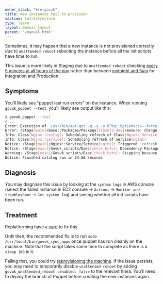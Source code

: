 ```yaml
---
owner_slack: "#re-govuk"
title: New instances fail to provision
section: Infrastructure
type: learn
layout: manual_layout
parent: "/manual.html"
---
```


Sometimes, it may happen that a new instance is not provisioned correctly due to
`unattended reboot` rebooting the instance before all the init scripts have
time to run.

This issue is more likely in Staging due to `unattended reboot` checking [every
5 minutes at all hours of the day](https://github.com/alphagov/govuk-puppet/commit/fd1a291ca69bae254b4b0efacec13f4228939496) rather than between [midnight and 5am](https://github.com/alphagov/govuk-puppet/blob/e76b397c3e570ba807791befbf61758100e143d8/hieradata_aws/common.yaml#L1521) for Integration and Production.

## Symptoms

You'll likely see "puppet last run errors" on the instance.
When running `govuk_puppet --test`, you'll likely see output like this:

```sh
$ govuk_puppet --test
# ...
Error: Execution of '/usr/bin/apt-get -q -y -o DPkg::Options::=--force-confold install libxml2-dev' returned 100: E: dpkg was interrupted, you must manually run 'sudo dpkg --configure -a' to correct the problem.
Error: /Stage[main]/Base::Packages/Package[libxml2-dev]/ensure: change from absent to present failed: Execution of '/usr/bin/apt-get -q -y -o DPkg::Options::=--force-confold install libxml2-dev' returned 100: E: dpkg was interrupted, you must manually run 'sudo dpkg --configure -a' to correct the problem.
Info: Class[Nginx::Config]: Scheduling refresh of Class[Nginx::Service]
Info: Class[Nginx::Service]: Scheduling refresh of Service[nginx]
Notice: /Stage[main]/Nginx::Service/Service[nginx]: Triggered 'refresh' from 1 events
Notice: /Stage[main]/Govuk_scripts/Exec[check_boto]: Dependency Package[libxml2-dev] has failures: true
Warning: /Stage[main]/Govuk_scripts/Exec[check_boto]: Skipping because of failed dependencies
Notice: Finished catalog run in 24.56 seconds
```

## Diagnosis

You may diagnose this issue by looking at the `system logs` in AWS console
(select the failed instance in EC2 console -> `Actions` ->
`Monitor and troubleshoot` -> `Get system log`) and seeing whether all
init scripts have been run.

## Treatment

Replatforming have a [card](https://trello.com/c/uymM8qmy/538-fix-intermittently-broken-provisioning-in-ec2-govuk-because-of-unattended-reboot) to fix this.

Until then, the recommended fix is to run `sudo /usr/local/bin/govuk_sync_apps` once puppet has run cleanly on the machine. Note that the script takes some time to complete as there is a `sleep 180` in it.

Failing that, you could try [reprovisioning the machine](/manual/reprovision.html). If the issue persists, you may need to temporarily disable `unattended reboot` by adding `govuk_unattended_reboot::enabled: false` to the relevant hiera. You'll need to deploy the branch of Puppet before creating the new instances again.
